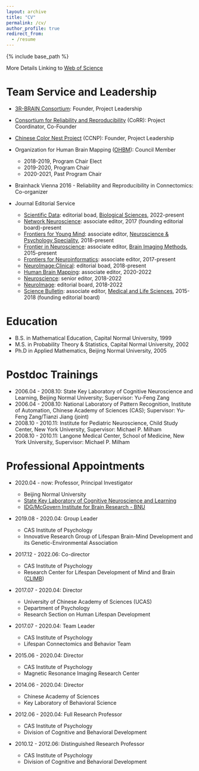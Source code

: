 ```yaml
---
layout: archive
title: "CV"
permalink: /cv/
author_profile: true
redirect_from:
  - /resume
---
```


{% include base_path %}

More Details Linking to [Web of Science](https://www.webofscience.com/wos/author/record/878715)

Team Service and Leadership
======
* [3R-BRAIN Consortium](https://github.com/zuoxinian/3R-BRAIN): Founder, Project Leadership

* [Consortium for Reliability and Reproducibility](https://www.frontiersin.org/research-topics/5137/reliability-and-reproducibility-in-functional-connectomics) (CoRR): Project Coordinator, Co-Founder

* [Chinese Color Nest Project](https://github.com/zuoxinian/CCNP) (CCNP): Founder, Project Leadership
 
* Organization for Human Brain Mapping ([OHBM](https://www.humanbrainmapping.org)): Council Member
  * 2018-2019, Program Chair Elect
  * 2019-2020, Program Chair 
  * 2020-2021, Past Program Chair

* Brainhack Vienna 2016 - Reliability and Reproducibility in Connectomics: Co-organizer

* Journal Editorial Service
  <!-- * [Science Bulletin](https://www.sciengine.com/SB/home): associate editor, [Life Sciences](https://mc03.manuscriptcentral.com/csb), 2023-2027) -->
  <!-- * [Chinese Science Bulletin](https://www.sciengine.com/CSB/home): associate editor, [Life Sciences](https://www.scicloudcenter.com/TB/login/index), 2023-2027) -->
  * [Scientific Data](https://www.nature.com/sdata): editorial boad, [Biological Sciences](https://www.nature.com/sdata/editorial-board#Biological-Sciences), 2022-present 
  * [Network Neuroscience](https://www.mitpressjournals.org/journals/netn/editorial): associate editor, 2017 (founding editorial board)-present
  * [Frontiers for Young Mind](https://kids.frontiersin.org): associate editor, [Neuroscience & Psychology Speciality](https://kids.frontiersin.org/specialties/neuroscience), 2018-present
  * [Frontier in Neuroscience](https://www.frontiersin.org/journals/neuroscience): associate editor, [Brain Imaging Methods](https://www.frontiersin.org/journals/all/sections/brain-imaging-methods), 2015-present
  * [Frontiers for Neuroinformatics](https://www.frontiersin.org/journals/neuroinformatics): associate editor, 2017-present
  * [NeuroImage:Clinical](https://www.sciencedirect.com/journal/neuroimage-clinical/about/editorial-board): editorial boad, 2018-present
  * [Human Brain Mapping](https://onlinelibrary.wiley.com/journal/10970193): associate editor, 2020-2022
  * [Neuroscience](https://www.editorialmanager.com/nsc/default.aspx): senior editor, 2018-2022
  * [NeuroImage](https://www.sciencedirect.com/journal/neuroimage/about/editorial-board): editorial board, 2018-2022
  * [Science Bulletin](https://www.sciencedirect.com/journal/science-bulletin): associate editor, [Medical and Life Sciences](https://mc03.manuscriptcentral.com/csb), 2015-2018 (founding editorial board) 

Education
======
* B.S. in Mathematical Education, Capital Normal University, 1999
* M.S. in Probability Theory & Statistics, Capital Normal University, 2002
* Ph.D in Applied Mathematics, Beijing Normal University, 2005

Postdoc Trainings
======
* 2006.04 - 2008.10: State Key Laboratory of Cognitive Neuroscience and Learning, Beijing Normal University; Supervisor: Yu-Feng Zang
* 2006.04 - 2008.10: National Laboratory of Pattern Recognition, Institute of Automation, Chinese Academy of Sciences (CAS); Supervisor: Yu-Feng Zang/Tianzi Jiang (joint)
* 2008.10 - 2010.11: Institute for Pediatric Neuroscience, Child Study Center, New York University, Supervisor: Michael P. Milham
* 2008.10 - 2010.11: Langone Medical Center, School of Medicine, New York University, Supervisor: Michael P. Milham

Professional Appointments
======
* 2020.04 - now: Professor, Principal Investigator
  * Beijing Normal University
  * [State Key Laboratory of Cognitive Neuroscience and Learning](http://brain.bnu.edu.cn/en/Home)
  * [IDG/McGovern Institute for Brain Research - BNU](http://imibr.bnu.edu.cn/en)

* 2019.08 - 2020.04: Group Leader
  * CAS Institute of Psychology
  * Innovative Research Group of Lifespan Brain-Mind Development and its Genetic-Environmental Association
  
* 2017.12 - 2022.06: Co-director
  * CAS Institute of Psychology
  * Research Center for Lifespan Development of Mind and Brain ([CLIMB](https://climbgroup.org))

* 2017.07 - 2020.04: Director
  * University of Chinese Academy of Sciences (UCAS)
  * Department of Psychology
  * Research Section on Human Lifespan Development 
  
* 2017.07 - 2020.04: Team Leader
  * CAS Institute of Psychology
  * Lifespan Connectomics and Behavior Team

* 2015.06 - 2020.04: Director
  * CAS Institute of Psychology
  * Magnetic Resonance Imaging Research Center
  
* 2014.06 - 2020.04: Director
  * Chinese Academy of Sciences
  * Key Laboratory of Behavioral Science
  
* 2012.06 - 2020.04: Full Research Professor
  * CAS Institute of Psychology
  * Division of Cognitive and Behavioral Development
  
* 2010.12 - 2012.06: Distinguished Research Professor
  * CAS Institute of Psychology
  * Division of Cognitive and Behavioral Development
